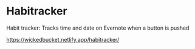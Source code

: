 # Habitracker
Habit tracker: Tracks time and date on Evernote when a button is pushed

https://wickedbucket.netlify.app/habitracker/

<!--- device id = BOLT7421153 --->
